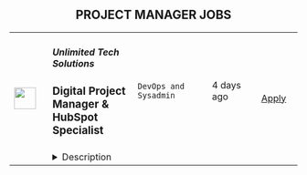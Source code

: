 <div align="center"><h2>PROJECT MANAGER JOBS</h2></div><table><tr>
                <td width="100" height="100" rowspan="2">
                    <img src="https://wwr-pro.s3.amazonaws.com/logos/0081/8740/logo.gif" width="38px" height="auto">
                </td>
                <td width="300">
                    <h5>Unlimited Tech Solutions</h5>
                    <h3> Digital Project Manager & HubSpot Specialist</h3>
                </td>
                <td width="300">
                    <code>DevOps and Sysadmin</code>
                </td>
                <td width="200">
                <text>4 days ago</text>
                </td>
                <td width="100" rowspan="2">
                <a href="https://weworkremotely.com/remote-jobs/unlimited-tech-solutions-digital-project-manager-hubspot-specialist" align="right" target="_blank">Apply</a>
                </td>
            </tr>
            <tr>
                <td colspan="3">
                <details><summary>Description</summary>
                <img src="https://we-work-remotely.imgix.net/logos/0081/8740/logo.gif?ixlib=rails-4.0.0&w=50&h=50&dpr=2&fit=fill&auto=compress" />

<p>
  <strong>Headquarters:</strong> Florida, USA
    <br /><strong>URL:</strong> <a href="http://www.unlimitedtechsolutions.com">http://www.unlimitedtechsolutions.com</a>
</p>

<div>Role:<br><br>
</div><div>We’re looking for a Digital Project Manager &amp; HubSpot Specialist who will work directly with clients and be their main point of contact and communicate with assertiveness and care both internally and with our clients. Manage projects by working with various departments to achieve results, and go above and beyond for our clients. Expand your HubSpot knowledge and practice by performing certain actions in HubSpot on behalf of our clients.</div><div>
<br>Responsibilities:<br><br>
</div><ul>
<li>Work on “behind-the-scenes” client tasks like building emails, workflows, blogs, etc. </li>
<li>Work with internal teams as needed (for example, project managers to ensure projects stay on track, content team for writing email workflows, or our back-end engineers for data migrations or complex integrations).</li>
<li>Plan, coordinate, and oversee projects with a wide variety of tasks, work with cross-functional teams and ensure all targets and requirements are met and completed on schedule and within budget. Managing scope creep is your responsibility. </li>
<li>Communicate regularly with the client regarding project scope and proactively yet kindly manage client expectations about what is included in the scope and what is not. </li>
<li>Be our clients' primary point of contact and engage them in (8-10) live training sessions per week to ensure they get the most out of HubSpot.</li>
<li>Own multiple projects concurrently. </li>
<li>Projects you will be managing include website projects (from onboarding and goal setting to wireframing, copy, design, HubSpot implementation, QA, and launch), marketing campaigns (including graphic design, ads, SEO), complex integration work, and more. This means you will manage the internal resources and keep things on track, it doesn’t mean being an expert in all these fields.</li>
<li>Proactively develop, implement, and monitor new and/or existing processes that improve cross-functional alignment, effectiveness, and decision-making.</li>
<li>Create handbooks for our clients</li>
<li>HubMasters Program: Play a major role in this program's function, communication with clients, running live group sessions, etc. </li>
</ul><div>
<br>Results: <br><br>
</div><ul>
<li>All projects in your care run smoothly and budgets are maintained carefully</li>
<li>Results are communicated on a regular cadence through detailed and insightful reports</li>
<li>Client satisfaction is high on all your projects</li>
<li>Our SOP &amp; Process database grows with your assistance</li>
</ul><div>
<br>Requirements:<br><br>
</div><ul>
<li>3+ years of project management experience. Agency experience is a plus. </li>
<li>In-depth HubSpot experience and the ability to train others on HubSpot’s many features and all Hubs.</li>
<li>Proven ability to manage multiple projects and consistently meet deadlines</li>
<li>Tech-savvy. Ability to quickly figure things out on your own when working with various tools. This is crucial for this position. </li>
<li>Accountable, mature, responsible, organized and delivers on promises.</li>
<li>Strong client management skills with an assertive yet empathic presence.</li>
<li>Experience working in a fast-paced environment while being able to manage and prioritize changing deadlines.</li>
<li>Possess the passion for helping businesses succeed through a commitment to continuous improvement, critical thinking, reliance on facts (not just data), and rolling up your sleeves to get it done. </li>
<li>Available during EST mornings and afternoons.</li>
</ul><div>
<br>Benefits and Perks:<br><br>
</div><ul>
<li>We are a remote-only company. </li>
<li>We offer full-time positions; we hire you as an employee, no matter where you are in the world. </li>
<li>Generous compensation package.</li>
<li>Paid time off and holidays according to your country of residence. </li>
<li>Rest week each December (we shut down entirely for a week so we can all disconnect)</li>
<li>Work with a team of high-achievers in a collaborative environment where everyone has a real chance to contribute. </li>
<li>Work with a highly supportive, accepting, and inclusive founding team.</li>
</ul><div>
<br>Our Hiring Process:<br><br>
</div><div>We value our team member’s time and nurture relationships with them. We promote our team members based on their results, not resumes. Expect this process to be unlike most others. </div><div><br></div><ol>
<li>Zoom conversation with our Director of Operations to discuss the position, our company, clients, and plan and hear about your experience and abilities, career growth plans, salary expectations, and why you’d like to work with us.  </li>
<li>1-2 more Zoom conversations with our CEO and/or CTO to get to know one another. </li>
<li>We’ll ask you to complete a short and fair exercise to demonstrate your skills and passion for working with us. </li>
<li>If we’re a good fit, we’ll send you an offer. </li>
<li>Reference check - we’ll check references only after sending out an offer letter.</li>
<li>Once your references come in, we’ll send you a contract and get you onboarded.</li>
<li>We aim to have an intense yet quick hiring cycle. </li>
</ol>

<p><strong>To apply:</strong> <a href="https://weworkremotely.com/remote-jobs/unlimited-tech-solutions-digital-project-manager-hubspot-specialist">https://weworkremotely.com/remote-jobs/unlimited-tech-solutions-digital-project-manager-hubspot-specialist</a></p>

                </details>
                </td>
            </tr>,<tr>
                <td width="100" height="100" rowspan="2">
                    <img src="https://wwr-pro.s3.amazonaws.com/logos/0081/8738/logo.gif" width="38px" height="auto">
                </td>
                <td width="300">
                    <h5>Unlimited Tech Solutions</h5>
                    <h3> Technical Project Manager</h3>
                </td>
                <td width="300">
                    <code>DevOps and Sysadmin</code>
                </td>
                <td width="200">
                <text>4 days ago</text>
                </td>
                <td width="100" rowspan="2">
                <a href="https://weworkremotely.com/remote-jobs/unlimited-tech-solutions-technical-project-manager" align="right" target="_blank">Apply</a>
                </td>
            </tr>
            <tr>
                <td colspan="3">
                <details><summary>Description</summary>
                <img src="https://we-work-remotely.imgix.net/logos/0081/8738/logo.gif?ixlib=rails-4.0.0&w=50&h=50&dpr=2&fit=fill&auto=compress" />

<p>
  <strong>Headquarters:</strong> Florida, USA
    <br /><strong>URL:</strong> <a href="http://www.unlimitedtechsolutions.com">http://www.unlimitedtechsolutions.com</a>
</p>

<div>
<br>Role:<br><br>
</div><div>We’re looking for a Technical Project Manager who will work directly with clients and be their main point of contact and communicate with assertiveness and care, both internally and with our clients. The person in this role will manage projects by working with various departments to achieve results and go above and beyond for our clients. </div><div>
<br>Responsibilities:<br><br>
</div><ul>
<li>Define project scope, deliverables, milestones, roles, and responsibilities in collaboration with key stakeholders.</li>
<li>Manage projects with top-down oversight throughout their duration and ensure their successful completion.</li>
<li>Projects you will be managing include website projects, complex integration work, and more.</li>
<li>Monitor project progress continuously and create weekly, detailed reports on measurable items, such as milestones and deliverables.</li>
<li>Develop and plan projects. This includes, but is not limited to, identifying milestones, ensuring the team is not over capacity, assigning tasks to the correct people, etc.  </li>
<li>A fundamental understanding of UML and BPMN 2.0 is desirable, and the ability to document requirements in detail and produce data flow diagrams is required. </li>
<li>Write detailed, meticulous briefs for contractors, freelancers, and/or employees for technical work.</li>
<li>Plan, coordinate, and oversee projects with a wide variety of tasks, work with cross-functional teams and ensure all targets and requirements are met and completed on schedule and within budget. Managing scope creep is your responsibility. </li>
<li>Communicate regularly with the client regarding project scope and proactively yet kindly manage client expectations about what is included in the scope and what is not. </li>
<li>Be our clients' primary point of contact and engage them in (8-10) live training sessions per week to ensure they get the most out of HubSpot.</li>
<li>Own multiple projects concurrently. </li>
<li>Proactively develop, implement, and monitor new and/or existing processes that improve cross-functional alignment, effectiveness, and decision-making.</li>
<li>Document our processes regularly (create SOPs and handbooks for our team and clients).</li>
<li>Train additional members as required. </li>
</ul><div>
<br>Results: <br><br>
</div><ul>
<li>All projects in your care run smoothly and budgets are maintained carefully.</li>
<li>Results are communicated on a regular cadence through detailed and insightful reports.</li>
<li>Client satisfaction is high on all your projects.</li>
<li>Actively participate in creating efficiencies in project delivery, documenting internal processes, and recommending improvements when needed.</li>
</ul><div>
<br>Requirements:<br><br>
</div><ul>
<li>3+ years of project management experience is desirable. Agency experience is a plus. </li>
<li>A degree in information technology, business management, or a related field is desirable, but proven work experience is valued above all.</li>
<li>Prior experience working with HubSpot is desirable. Prior experience working in any CRM, ERP, or Service management software is required and the ability to clearly communicate how and why the systems were used is beneficial.</li>
<li>Possesses fundamental understanding in the areas of web development, process management, contact management systems, APIs, databases, and system design.</li>
<li>Proven ability to manage multiple projects and consistently meet deadlines.</li>
<li>Tech-savvy. Ability to quickly figure things out on your own when working with various tools. This is crucial for this position. </li>
<li>Accountable, mature, responsible, organized and delivers on promises.</li>
<li>Strong client management skills with an assertive yet empathic presence.</li>
<li>Experience working in a fast-paced environment while being able to manage and prioritize changing deadlines.</li>
<li>Possess the passion for helping businesses succeed through a commitment to continuous improvement, critical thinking, reliance on facts (not just data), and rolling up your sleeves to get it done. </li>
<li>Excellent written and verbal communication skills and the ability to interact professionally with a diverse group. </li>
</ul>

<p><strong>To apply:</strong> <a href="https://weworkremotely.com/remote-jobs/unlimited-tech-solutions-technical-project-manager">https://weworkremotely.com/remote-jobs/unlimited-tech-solutions-technical-project-manager</a></p>

                </details>
                </td>
            </tr></table>